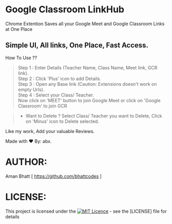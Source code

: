 # Google Classroom LinkHub

Chrome Extention 
Saves all your Google Meet and Google Classroom Links at One Place
## Simple UI, All links, One Place, Fast Access.

How To Use ??

>Step 1 : Enter Details (Teacher Name, Class Name, Meet link, GCR link).<br/>
>Step 2 : Click 'Plus' icon to add Details.<br/>
>Step 3 : Open any Base link (Caution: Extensions doesn't work on empty Urls).<br/>
>Step 4 : Select your Class/ Teacher. <br/>
         Now click on 'MEET' button to join Google Meet or
         click on 'Google Classroom' to join GCR
         
>- Want to Delete ?
  Select Class/ Teacher you want to Delete, Click on 'Minus' icon to Delete selected.
  
  Like my work,
  Add your valuable Reviews. 
  
  Made with ❤ By: abx.
  
  
# AUTHOR:
Aman Bhatt [ https://github.com/bhattcodes ]

# LICENSE: 
This project is licensed under the [![MIT Licence](https://badges.frapsoft.com/os/mit/mit.png?v=103)](https://opensource.org/licenses/mit-license.php) - see the [LICENSE] file for details

